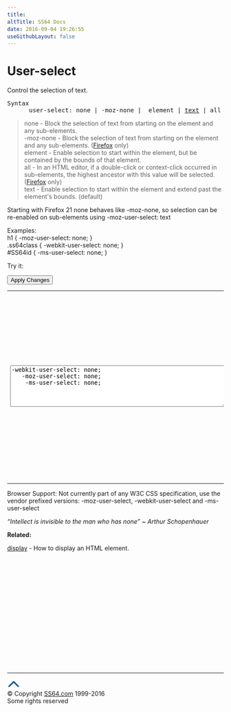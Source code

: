```yaml
---
title:
altTitle: SS64 Docs
date: 2016-09-04 19:26:55
useGithubLayout: false
---
```

<!-- #BeginLibraryItem "/Library/head_css.lbi" --><!-- #EndLibraryItem --><h1>User-select</h1>
<p>Control the selection of text.</p>
<pre>Syntax
      user-select: none | -moz-none |  element | <u>text</u> | all ;</pre>
<blockquote>
<p><span class="code">none</span> - Block the selection of text from starting on the element and any sub-elements.<br>
<span class="code">-moz-none</span> - Block  the selection of text from starting on the element and any sub-elements. (<a href="https://developer.mozilla.org/en/docs/CSS/user-select">Firefox</a> only)<br>
<span class="code">element</span> - Enable selection to start within the element, but be contained by the bounds of that element.<br>
<span class="code">all</span> - In an HTML editor, if a double-click or context-click occurred in  sub-elements, the highest ancestor with this value will be selected. (<a href="https://developer.mozilla.org/en/docs/CSS/user-select">Firefox</a> only)<br>
<span class="code">text</span> - Enable selection to start within the element and extend past the element's bounds. (default)</p>
</blockquote>
<p>Starting with Firefox 21 <span class="code">none</span> behaves like <span class="code">-moz-none</span>, so selection can be re-enabled on sub-elements using <span class="code">-moz-user-select: text</span></p>
<p>Examples:<br>
  <span class="code">h1 { -moz-user-select: none;  }<br>
    .ss64class { -webkit-user-select: none; }</span><br>
    <span class="code">#SS64id { -ms-user-select: none;  }</span>    <br>
</p>
<p>Try it:</p><input type="button" onclick="ApplyStyle()" value="Apply Changes">
<table>
  <tbody><tr>
    <td><textarea name="tryit" id="trycode" cols="60" rows="6" onfocus="this.style.background='#fff';" onblur="this.style.background='#eee';" tabindex="1">-webkit-user-select: none;
   -moz-user-select: none;
    -ms-user-select: none;
</textarea></td>
    <td><div id="tryresult">Blocking the users from selecting text  can be useful for text menus and buttons that are interface elements rather than actual content. However it will not prevent the use of Ctrl+A to select all. </div></td>
  </tr>
</tbody></table>
<p>Browser Support:  Not currently part of any W3C CSS specification, use the vendor prefixed versions: <span class="code">-moz-user-select</span>, <span class="code">-webkit-user-select</span> and <span class="code">-ms-user-select</span></p>
<p class="quote"><i>“Intellect is invisible to the man who has none” ~   Arthur Schopenhauer</i></p><p><b>Related:</b></p>
<p><a href="display.html">display</a> - How to display an HTML element.</p><!-- #BeginLibraryItem "/Library/foot_css.lbi" --><p>
<!-- CSS -->
<ins class="adsbygoogle" style="display:inline-block;width:300px;height:250px" data-ad-client="ca-pub-6140977852749469" data-ad-slot="2739097502"></ins>
<script>
(adsbygoogle = window.adsbygoogle || []).push({});
</script></p>
<hr>
<div id="bl" class="footer"><a href="user-select.html#"><img src="../images/top.png" width="30" height="22" alt="Back to the Top"></a></div>
<div id="br" class="footer, tagline">© Copyright <a href="http://ss64.com/">SS64.com</a> 1999-2016<br>
Some rights reserved</div><!-- #EndLibraryItem -->

